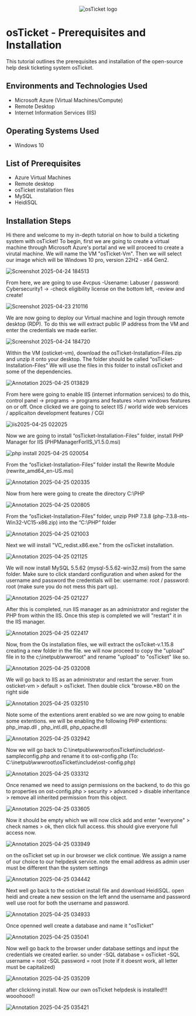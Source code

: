 <p align="center">
<img src="https://i.imgur.com/Clzj7Xs.png" alt="osTicket logo"/>
</p>

<h1>osTicket - Prerequisites and Installation</h1>
This tutorial outlines the prerequisites and installation of the open-source help desk ticketing system osTicket.<br />


<h2>Environments and Technologies Used</h2>

- Microsoft Azure (Virtual Machines/Compute)
- Remote Desktop
- Internet Information Services (IIS)

<h2>Operating Systems Used </h2>

- Windows 10</b>

<h2>List of Prerequisites</h2>

- Azure Virtual Machines
- Remote desktop
- osTicket installation files
- MySQL
- HeidiSQL

<h2>Installation Steps</h2>

Hi there and welcome to my in-depth tutorial on how to build a ticketing system with osTicket! To begin, first we are going to create a virtual machine through Microsoft Azure's portal and we will proceed to create a virutal machine. We will name the VM "osTicket-Vm". Then we will select our image which will be Windows 10 pro, version 22H2 - x64 Gen2.

![Screenshot 2025-04-24 184513](https://github.com/user-attachments/assets/9115db74-8537-42d1-a18d-7a244d3eb9c3)


From here, we are going to use 4vcpus
-Usename: Labuser / password: Cybersecurity1 -> 
-check eligibility license on the bottom left, 
-review and create!

![Screenshot 2025-04-23 210116](https://github.com/user-attachments/assets/1a1001d5-f603-47fd-a368-1f2191173203)

We are now going to deploy our Virtual machine and login through remote desktop (RDP). To do this we will extract public IP address from the VM and enter the credentials we made earlier.

![Screenshot 2025-04-24 184720](https://github.com/user-attachments/assets/ffa860b8-a80c-4c03-a39b-78ed5ccd8666)

Within the VM (osticket-vm), download the osTicket-Installation-Files.zip and unzip it onto your desktop. The folder should be called “osTicket-Installation-Files”
We will use the files in this folder to install osTicket and some of the dependencies.

![Annotation 2025-04-25 013829](https://github.com/user-attachments/assets/c95beeb2-c2db-4852-a70c-5f8c149f676f)

From here were going to enable IIS (internet information services) to do this, control panel -> programs -> programs and features >turn windows features on or off. Once clicked we are going to select IIS / world wide web services / applicaiton development features / CGI

![iis2025-04-25 022025](https://github.com/user-attachments/assets/2b2abce2-9a55-4838-b76c-ec41b64fa2a5)

Now we are going to install “osTicket-Installation-Files” folder, install PHP Manager for IIS (PHPManagerForIIS_V1.5.0.msi)

![php install 2025-04-25 020054](https://github.com/user-attachments/assets/193e2382-10ca-4638-8a40-9626b598db6b)

From the “osTicket-Installation-Files” folder install the Rewrite Module (rewrite_amd64_en-US.msi)

![Annotation 2025-04-25 020335](https://github.com/user-attachments/assets/269678e9-f110-4476-b301-d25917d942da)

Now from here were going to create the directory C:\PHP

![Annotation 2025-04-25 020805](https://github.com/user-attachments/assets/0b0dd6bc-a1c7-4644-b2af-a536cfa59e90)

From the “osTicket-Installation-Files” folder, unzip PHP 7.3.8 (php-7.3.8-nts-Win32-VC15-x86.zip) into the “C:\PHP” folder

![Annotation 2025-04-25 021003](https://github.com/user-attachments/assets/a9053efb-3df1-4498-998f-4a671294663d)

Next we will install "VC_redist.x86.exe." from the osTicket installation.

![Annotation 2025-04-25 021125](https://github.com/user-attachments/assets/509c023e-6d60-4bd1-837e-51d668a356c7)

We will now install  MySQL 5.5.62 (mysql-5.5.62-win32.msi) from the same folder. Make sure to click standard configuration and when asked for the username and password the credentials will be: username: root / password: root (make sure you do not mess this part up).

![Annotation 2025-04-25 021227](https://github.com/user-attachments/assets/7a838788-43f2-4bf8-b12b-aa83a30aefa0)

After this is completed, run IIS manager as an administrator and register the PHP from within the IIS. Once this step is completed we will "restart" it in the IIS manager.

![Annotation 2025-04-25 022417](https://github.com/user-attachments/assets/18cd5872-4fd3-4412-86c2-cf1c46e433a7)

Now, from the Os installation files, we will extract the osTciket-v.1.15.8 creating a new folder in the file. we will now proceed to copy the "upload" file in to the c;\inetpub\wwwroot" and rename "upload" to "osTicket" like so.

![Annotation 2025-04-25 032008](https://github.com/user-attachments/assets/3cda4dc6-57bc-4625-9a13-57403c2e8d49)

We will go back to IIS as an administrator and restart the server. from osticket-vm > default > osTicket. Then double click "browse.*80 on the right side

![Annotation 2025-04-25 032510](https://github.com/user-attachments/assets/589fdb62-82f3-44b0-81d0-004bd568a42c)


Note some of the extentions arent enabled so we are now going to enable some extentions. we will be enabling the following PHP extentions: php_imap.dll , php_intl.dll, php_opache.dll

![Annotation 2025-04-25 032942](https://github.com/user-attachments/assets/d130b76f-6b52-4862-8e45-620402a4e3e9)


Now we will go back to C:\inetpub\wwwroot\osTicket\include\ost-sampleconfig.php and rename it to ost-config.php (To: C:\inetpub\wwwroot\osTicket\include\ost-config.php)

![Annotation 2025-04-25 033312](https://github.com/user-attachments/assets/9c261306-3a50-48b9-83eb-7c0ff7e2597e)

Once renamed we need to assign permissions on the backend, to do this go to properties on ost-config.php > security > advanced > disable inheritance > remove all inherited permission from this object.

![Annotation 2025-04-25 033605](https://github.com/user-attachments/assets/f53cb745-3c8d-428b-9dd4-9c2ffe630f04)


Now it should be empty which we will now click add and enter "everyone" > check names > ok, then click full access. this should give everyone full access now.

![Annotation 2025-04-25 033949](https://github.com/user-attachments/assets/0599c775-29d6-44e0-9699-09cbdd741ac4)

on the osTicket set up in our browser we click continue. We assign a name of our choice to our helpdesk service. note the email address as admin user must be different than the system settings

![Annotation 2025-04-25 034442](https://github.com/user-attachments/assets/b52e08b4-19f0-41a0-b6fb-358e4ed6ee24)

Next well go back to the osticket install file and download HeidiSQL. open heidi and create a new session on the left annd the username and password well use root for both the username and password.

![Annotation 2025-04-25 034933](https://github.com/user-attachments/assets/346c13c5-7ed1-4821-928d-9af6d91a57c1)


Once openned well create a database and name it "osTicket"

![Annotation 2025-04-25 035041](https://github.com/user-attachments/assets/d46ac779-4a84-4103-b738-8637f322b281)


Now well go back to the browser under database settings and input the credentials we created earlier. so under 
-SQL database = osTicket
-SQL username = root
-SQL password = root (note if it doesnt work, all letter must be capitalized)

![Annotation 2025-04-25 035209](https://github.com/user-attachments/assets/bcac7f2d-27bf-4219-9a30-3a0605a25813)

after clickinng install. Now our own osTicket helpdesk is installed!!! wooohooo!!

![Annotation 2025-04-25 035421](https://github.com/user-attachments/assets/f8d089a3-d2a9-4953-955d-1acc0cbc7105)

